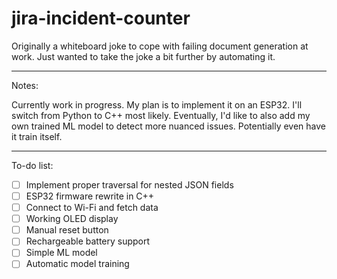 # jira-incident-counter

Originally a whiteboard joke to cope with failing document generation at work. Just wanted to take the joke a bit further by automating it.

---

Notes:

Currently work in progress.
My plan is to implement it on an ESP32. I'll switch from Python to C++ most likely. Eventually, I'd like to also add my own trained ML model to detect more nuanced issues. Potentially even have it train itself.

---

To-do list:
- [ ] Implement proper traversal for nested JSON fields
- [ ] ESP32 firmware rewrite in C++
- [ ] Connect to Wi-Fi and fetch data
- [ ] Working OLED display
- [ ] Manual reset button
- [ ] Rechargeable battery support
- [ ] Simple ML model
- [ ] Automatic model training
